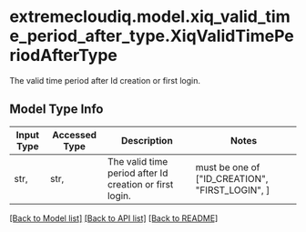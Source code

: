 # extremecloudiq.model.xiq_valid_time_period_after_type.XiqValidTimePeriodAfterType

The valid time period after Id creation or first login.

## Model Type Info
Input Type | Accessed Type | Description | Notes
------------ | ------------- | ------------- | -------------
str,  | str,  | The valid time period after Id creation or first login. | must be one of ["ID_CREATION", "FIRST_LOGIN", ] 

[[Back to Model list]](../../README.md#documentation-for-models) [[Back to API list]](../../README.md#documentation-for-api-endpoints) [[Back to README]](../../README.md)

